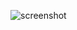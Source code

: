 ![screenshot](https://user-images.githubusercontent.com/42724850/59557664-a4fc7c00-8fdf-11e9-9fda-9e923578152b.PNG)
